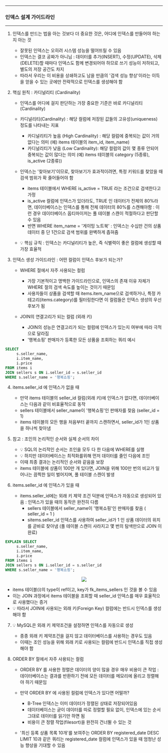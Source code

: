 -----
### 인덱스 설계 가이드라인
-----
1. 인덱스를 만드는 법을 아는 것보다 더 중요한 것은, 어디에 인덱스를 만들어야 하는지 아는 것
   - 잘못된 인덱스는 오히려 시스템 성능을 떨어뜨릴 수 있음
   - 인덱스는 결코 공짜가 아니님 : 데이터를 추가(INSERT), 수정(UPDATE), 삭제(DELETE)할 때마다 인덱스도 함께 변경되어야 하므로 쓰기 성능이 저하되고, 별도의 저장 공간도 차지
   - 따라서 우리는 이 비용을 상쇄하고도 남을 만큼의 '검색 성능 향상'이라는 이득을 얻을 수 있는 곳에만 전략적으로 인덱스를 생성해야 함

2. 핵심 원칙 : 카디널리티 (Cardinality)
   - 인덱스를 어디에 걸지 판단하는 가장 중요한 기준은 바로 카디널리티(Cardinality)
   - 카디널리티(Cardinality) : 해당 컬럼에 저장된 값들의 고유성(uniqueness) 정도를 나타내는 지표
      + 카디널리티가 높음 (High Cardinality) : 해당 컬럼에 중복되는 값이 거의 없다는 의미 (예) items 테이블의 item_id, item_name)
      + 카디널리티가 낮음 (Low Cardinality): 해당 컬럼의 값이 몇 종류 안되어 중복되는 값이 많다는 의미 (예) items 테이블의 category (5종류), is_active (2종류))

   - 인덱스는 '찾아보기'이므로, 찾아보기가 효과적이려면, 특정 키워드를 찾았을 때 검색 범위가 확 줄어들어야 함
     + items 테이블에서 WHERE is_active = TRUE 라는 조건으로 검색한다고 가정
     + is_active 컬럼에 인덱스가 있더라도, TRUE 인 데이터가 전체의 80%라면, 데이터베이스는 인덱스를 통해 전체 데이터의 80%를 스캔해야함 : 이런 경우 데이터베이스 옵티마이저는 풀 테이블 스캔이 적절하다고 판단할 수 있음
     + 반면 WHERE item_name = '게이밍 노트북' : 인덱스는 수십만 건의 상품 데이터 중 단 1건으로 검색 범위를 완벽하게 좁혀줌

   - 💡 핵심 규칙 : 인덱스는 카디널리티가 높은, 즉 식별력이 좋은 컬럼에 생성할 때 가장 효율적

3. 인덱스 생성 가이드라인 : 어떤 컬럼이 인덱스 후보가 되는가?
   - WHERE 절에서 자주 사용되는 컬럼
      + 가장 기본적이고 명백한 가이드라인으로, 인덱스의 존재 이유 자체가 WHERE 절의 검색 속도를 높이는 것이기 때문임
      + 사용자들이 상품을 검색할 때 items.item_name으로 검색하거나, 특정 카테고리(items.category)를 필터링한다면 이 컬럼들은 인덱스 생성의 우선 후보가 됨

   - JOIN의 연결고리가 되는 컬럼 (외래 키)
     + JOIN의 성능은 연결고리가 되는 컬럼에 인덱스가 있는지 여부에 따라 극적으로 달라짐
     + '행복쇼핑' 판매자가 등록한 모든 상품을 조회하는 쿼리 예시
```sql
SELECT
     s.seller_name,
     i.item_name,
     i.price
FROM items i
JOIN sellers s ON i.seller_id = s.seller_id
WHERE s.seller_name = '행복쇼핑';
```

 4. items.seller_id 에 인덱스가 없을 때
    - 만약 items 테이블의 seller_id 컬럼(외래 키)에 인덱스가 없다면, 데이터베이스는 다음과 같이 비효율적으로 동작
    - sellers 테이블에서 seller_name이 '행복쇼핑'인 판매자를 찾음 (seller_id = 1)
    - items 테이블의 모든 행을 처음부터 끝까지 스캔하면서, seller_id가 1인 상품을 하나씩 찾아냄

5. 참고 : 조인의 논리적인 순서와 실제 순서의 차이
    - 💡 SQL의 논리적인 순서는 조인을 모두 다 한 다음에 WHERE를 실행
    - 💡 하지만 데이터베이스는 최적화를위해 먼저 데이터를 줄인 다음에 조인
    - 이때 최종 결과는 논리적인 순서와 같음을 보장
    - items 테이블에 상품이 100만 개 있다면, JOIN을 위해 100만 번의 비교가 일어나는 끔찍한 일이 벌어지며, 풀 테이블 스캔이 발생

6. items.seller_id 에 인덱스가 있을 때
   - items.seller_id에는 외래 키 제약 조건 덕분에 인덱스가 자동으로 생성되어 있음 : 인덱스가 있을 때의 동작은 완전히 다름
     + sellers 테이블에서 seller_name이 '행복쇼핑'인 판매자를 찾음 ( seller_id = 1 )
     + sitems.seller_id 인덱스를 사용하여 seller_id가 1 인 상품 데이터의 위치를 곧바로 찾아냄 (풀 테이블 스캔이 사라지고 몇 번의 탐색만으로 JOIN 이 완료)
```sql
EXPLAIN SELECT
     s.seller_name,
     i.item_name,
     i.price
FROM items i
JOIN sellers s ON i.seller_id = s.seller_id
WHERE s.seller_name = '행복쇼핑';
```
<div align="center">
<img src="https://github.com/user-attachments/assets/54796211-62f9-4ceb-8491-5f8a66384f40">
</div>

   - items 테이블(i)의 type이 ref이고, key가 fk_items_sellers 인 것을 볼 수 있음
   - 이는 JOIN 과정에서 items 테이블을 조회할 때 seller_id 인덱스를 매우 효율적으로 사용했다는 증거
   - 💡 따라서 JOIN에 사용되는 외래 키(Foreign Key) 컬럼에는 반드시 인덱스를 생성해야 함

7. 💡 MySQL은 외래 키 제약조건을 설정하면 인덱스를 자동으로 생성
    - 종종 외래 키 제약조건을 걸지 않고 데이터베이스를 사용하는 경우도 있음
    - 이때는 조인 성능을 위해 외래 키로 사용되는 컬럼에 반드시 인덱스를 직접 생성해야 함

8. ORDER BY 절에서 자주 사용되는 컬럼
   - ORDER BY 를 사용한 정렬은 데이터의 양이 많을 경우 매우 비용이 큰 작업 : 데이터베이스는 결과를 반환하기 전에 모든 데이터를 메모리에 올리고 정렬해야 하기 때문임
   - 만약 ORDER BY 에 사용된 컬럼에 인덱스가 있다면 어떨까?
     + B-Tree 인덱스는 이미 데이터가 정렬된 상태로 저장되어있음
     + 데이터베이스는 굳이 데이터를 따로 정렬할 필요 없이, 인덱스에 있는 순서 그대로 데이터를 읽기만 하면 됨
     + 비용이 큰 정렬 작업(filesort)을 완전히 건너뛸 수 있는 것

   - '최신 등록 상품 목록 10개'를 보여주는 ORDER BY registered_date DESC LIMIT 10과 같은 쿼리는 registered_date 컬럼에 인덱스가 있을 때 엄청난 성능 향상을 기대할 수 있음
